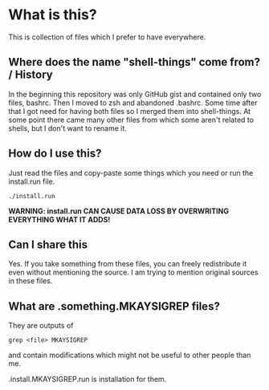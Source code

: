 # What is this?

This is collection of files which I prefer to have everywhere.

## Where does the name "shell-things" come from? / History

In the beginning this repository was only GitHub gist and contained only two files,
bashrc. Then I moved to zsh and abandoned .bashrc. Some time after that I got need for
having both files so I merged them into shell-things. At some point there came many
other files from which some aren't related to shells, but I don't want to rename it.

## How do I use this?

Just read the files and copy-paste some things which you need or run the install.run file.

```
./install.run
```

<b>WARNING: install.run CAN CAUSE DATA LOSS BY OVERWRITING EVERYTHING WHAT IT ADDS!</b>

## Can I share this

Yes. If you take something from these files, you can freely redistribute it even without mentioning the source.  I am trying to mention original sources in these files.

## What are .something.MKAYSIGREP files?

They are outputs of

```
grep <file> MKAYSIGREP
```

and contain modifications which might not be useful to other people than me.

.install.MKAYSIGREP.run is installation for them.

<!---

## MKAYSIGREP depedencies - this is meant only for me

### apt

```
apt-get install vim htop gnupg2 lynx pandoc gnupg-agent flip youtube-dl
```

### yum

```
rpm --install http://download1.rpmfusion.org/free/fedora/rpmfusion-free-release-stable.noarch.rpm
rpm --install http://download1.rpmfusion.org/nonfree/fedora/rpmfusion-nonfree-release-stable.noarch.rpm
rpm --install http://rpm.livna.org/livna-release.rpm

yum -y install vim htop gnupg2 lynx pandoc youtube-dl
```

--->

